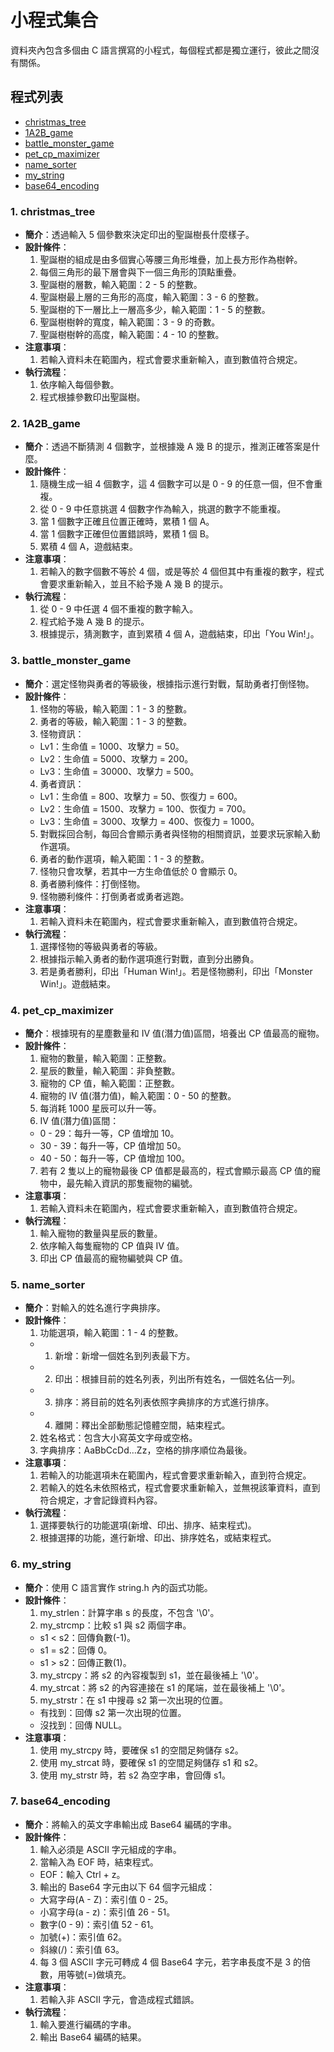 # **小程式集合**
資料夾內包含多個由 C 語言撰寫的小程式，每個程式都是獨立運行，彼此之間沒有關係。

## **程式列表**
- [christmas_tree](#1-christmas_tree)
- [1A2B_game](#2-1A2B_game)
- [battle_monster_game](#3-battle_monster_game)
- [pet_cp_maximizer](#4-pet_cp_maximizer)
- [name_sorter](#5-name_sorter)
- [my_string](#6-my_string)
- [base64_encoding](#7-base64_encoding)

### **1. christmas_tree**
- **簡介**：透過輸入 5 個參數來決定印出的聖誕樹長什麼樣子。
- **設計條件**：
  1. 聖誕樹的組成是由多個實心等腰三角形堆疊，加上長方形作為樹幹。
  2. 每個三角形的最下層會與下一個三角形的頂點重疊。
  3. 聖誕樹的層數，輸入範圍：2 - 5 的整數。
  4. 聖誕樹最上層的三角形的高度，輸入範圍：3 - 6 的整數。
  5. 聖誕樹的下一層比上一層高多少，輸入範圍：1 - 5 的整數。
  6. 聖誕樹樹幹的寬度，輸入範圍：3 - 9 的奇數。
  7. 聖誕樹樹幹的高度，輸入範圍：4 - 10 的整數。
- **注意事項**：
  1. 若輸入資料未在範圍內，程式會要求重新輸入，直到數值符合規定。
- **執行流程**：
  1. 依序輸入每個參數。
  2. 程式根據參數印出聖誕樹。
### **2. 1A2B_game**
- **簡介**：透過不斷猜測 4 個數字，並根據幾 A 幾 B 的提示，推測正確答案是什麼。
- **設計條件**：
  1. 隨機生成一組 4 個數字，這 4 個數字可以是 0 - 9 的任意一個，但不會重複。
  2. 從 0 - 9 中任意挑選 4 個數字作為輸入，挑選的數字不能重複。
  3. 當 1 個數字正確且位置正確時，累積 1 個 A。
  4. 當 1 個數字正確但位置錯誤時，累積 1 個 B。
  5. 累積 4 個 A，遊戲結束。
- **注意事項**：
  1. 若輸入的數字個數不等於 4 個，或是等於 4 個但其中有重複的數字，程式會要求重新輸入，並且不給予幾 A 幾 B 的提示。
- **執行流程**：
  1. 從 0 - 9 中任選 4 個不重複的數字輸入。
  2. 程式給予幾 A 幾 B 的提示。
  3. 根據提示，猜測數字，直到累積 4 個 A，遊戲結束，印出「You Win!」。
### **3. battle_monster_game**
- **簡介**：選定怪物與勇者的等級後，根據指示進行對戰，幫助勇者打倒怪物。
- **設計條件**：
  1. 怪物的等級，輸入範圍：1 - 3 的整數。
  2. 勇者的等級，輸入範圍：1 - 3 的整數。
  3. 怪物資訊：
	- Lv1：生命值 = 1000、攻擊力 = 50。
	- Lv2：生命值 = 5000、攻擊力 = 200。
	- Lv3：生命值 = 30000、攻擊力 = 500。
  4. 勇者資訊：
	- Lv1：生命值 = 800、攻擊力 = 50、恢復力 = 600。
	- Lv2：生命值 = 1500、攻擊力 = 100、恢復力 = 700。
	- Lv3：生命值 = 3000、攻擊力 = 400、恢復力 = 1000。
  5. 對戰採回合制，每回合會顯示勇者與怪物的相關資訊，並要求玩家輸入動作選項。
  6. 勇者的動作選項，輸入範圍：1 - 3 的整數。
  7. 怪物只會攻擊，若其中一方生命值低於 0 會顯示 0。
  8. 勇者勝利條件：打倒怪物。
  9. 怪物勝利條件：打倒勇者或勇者逃跑。
- **注意事項**：
  1. 若輸入資料未在範圍內，程式會要求重新輸入，直到數值符合規定。
- **執行流程**：
  1. 選擇怪物的等級與勇者的等級。
  2. 根據指示輸入勇者的動作選項進行對戰，直到分出勝負。
  3. 若是勇者勝利，印出「Human Win!」。若是怪物勝利，印出「Monster Win!」。遊戲結束。
### **4. pet_cp_maximizer**
- **簡介**：根據現有的星塵數量和 IV 值(潛力值)區間，培養出 CP 值最高的寵物。
- **設計條件**：
  1. 寵物的數量，輸入範圍：正整數。
  2. 星辰的數量，輸入範圍：非負整數。
  3. 寵物的 CP 值，輸入範圍：正整數。
  4. 寵物的 IV 值(潛力值)，輸入範圍：0 - 50 的整數。
  5. 每消耗 1000 星辰可以升一等。
  6. IV 值(潛力值)區間：
	- 0 - 29：每升一等，CP 值增加 10。
	- 30 - 39：每升一等，CP 值增加 50。
	- 40 - 50：每升一等，CP 值增加 100。
  7. 若有 2 隻以上的寵物最後 CP 值都是最高的，程式會顯示最高 CP 值的寵物中，最先輸入資訊的那隻寵物的編號。
- **注意事項**：
  1. 若輸入資料未在範圍內，程式會要求重新輸入，直到數值符合規定。
- **執行流程**：
  1. 輸入寵物的數量與星辰的數量。
  2. 依序輸入每隻寵物的 CP 值與 IV 值。
  3. 印出 CP 值最高的寵物編號與 CP 值。
### **5. name_sorter**
- **簡介**：對輸入的姓名進行字典排序。
- **設計條件**：
  1. 功能選項，輸入範圍：1 - 4 的整數。
	- 1. 新增：新增一個姓名到列表最下方。
	- 2. 印出：根據目前的姓名列表，列出所有姓名，一個姓名佔一列。
	- 3. 排序：將目前的姓名列表依照字典排序的方式進行排序。
	- 4. 離開：釋出全部動態記憶體空間，結束程式。
  2. 姓名格式：包含大小寫英文字母或空格。
  3. 字典排序：AaBbCcDd…Zz，空格的排序順位為最後。
- **注意事項**：
  1. 若輸入的功能選項未在範圍內，程式會要求重新輸入，直到符合規定。
  2. 若輸入的姓名未依照格式，程式會要求重新輸入，並無視該筆資料，直到符合規定，才會記錄資料內容。
- **執行流程**：
  1. 選擇要執行的功能選項(新增、印出、排序、結束程式)。
  2. 根據選擇的功能，進行新增、印出、排序姓名，或結束程式。
### **6. my_string**
- **簡介**：使用 C 語言實作 string.h 內的函式功能。
- **設計條件**：
  1. my_strlen：計算字串 s 的長度，不包含 '\0'。
  2. my_strcmp：比較 s1 與 s2 兩個字串。
	- s1 < s2：回傳負數(-1)。
	- s1 = s2：回傳 0。
	- s1 > s2：回傳正數(1)。
  3. my_strcpy：將 s2 的內容複製到 s1，並在最後補上 '\0'。
  4. my_strcat：將 s2 的內容連接在 s1 的尾端，並在最後補上 '\0'。
  5. my_strstr：在 s1 中搜尋 s2 第一次出現的位置。
	- 有找到：回傳 s2 第一次出現的位置。
	- 沒找到：回傳 NULL。
- **注意事項**：
  1. 使用 my_strcpy 時，要確保 s1 的空間足夠儲存 s2。
  2. 使用 my_strcat 時，要確保 s1 的空間足夠儲存 s1 和 s2。
  3. 使用 my_strstr 時，若 s2 為空字串，會回傳 s1。
### **7. base64_encoding**
- **簡介**：將輸入的英文字串輸出成 Base64 編碼的字串。
- **設計條件**：
  1. 輸入必須是 ASCII 字元組成的字串。
  2. 當輸入為 EOF 時，結束程式。
	- EOF：輸入 Ctrl + z。
  3. 輸出的 Base64 字元由以下 64 個字元組成：
	- 大寫字母(A - Z)：索引值 0 - 25。
	- 小寫字母(a - z)：索引值 26 - 51。
	- 數字(0 - 9)：索引值 52 - 61。
	- 加號(+)：索引值 62。
	- 斜線(/)：索引值 63。
  4. 每 3 個 ASCII 字元可轉成 4 個 Base64 字元，若字串長度不是 3 的倍數，用等號(=)做填充。
- **注意事項**：
  1. 若輸入非 ASCII 字元，會造成程式錯誤。
- **執行流程**：
  1. 輸入要進行編碼的字串。
  2. 輸出 Base64 編碼的結果。
